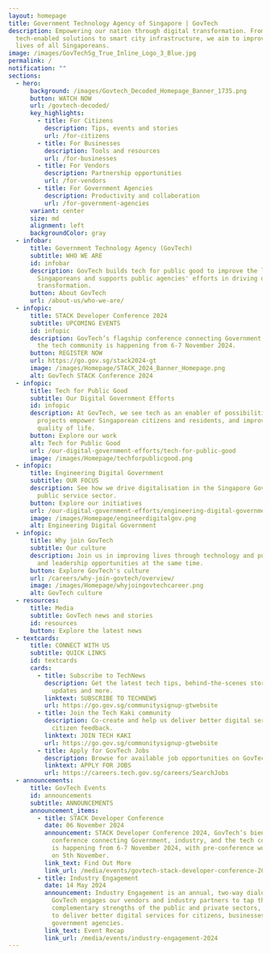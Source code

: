 ```yaml
---
layout: homepage
title: Government Technology Agency of Singapore | GovTech
description: Empowering our nation through digital transformation. From
  tech-enabled solutions to smart city infrastructure, we aim to improve the
  lives of all Singaporeans.
image: /images/GovTechSg_True_Inline_Logo_3_Blue.jpg
permalink: /
notification: ""
sections:
  - hero:
      background: /images/Govtech_Decoded_Homepage_Banner_1735.png
      button: WATCH NOW
      url: /govtech-decoded/
      key_highlights:
        - title: For Citizens
          description: Tips, events and stories
          url: /for-citizens
        - title: For Businesses
          description: Tools and resources
          url: /for-businesses
        - title: For Vendors
          description: Partnership opportunities
          url: /for-vendors
        - title: For Government Agencies
          description: Productivity and collaboration
          url: /for-government-agencies
      variant: center
      size: md
      alignment: left
      backgroundColor: gray
  - infobar:
      title: Government Technology Agency (GovTech)
      subtitle: WHO WE ARE
      id: infobar
      description: GovTech builds tech for public good to improve the lives of
        Singaporeans and supports public agencies' efforts in driving digital
        transformation.
      button: About GovTech
      url: /about-us/who-we-are/
  - infopic:
      title: STACK Developer Conference 2024
      subtitle: UPCOMING EVENTS
      id: infopic
      description: GovTech’s flagship conference connecting Government, industry, and
        the tech community is happening from 6-7 November 2024.
      button: REGISTER NOW
      url: https://go.gov.sg/stack2024-gt
      image: /images/Homepage/STACK_2024_Banner_Homepage.png
      alt: GovTech STACK Conference 2024
  - infopic:
      title: Tech for Public Good
      subtitle: Our Digital Government Efforts
      id: infopic
      description: At GovTech, we see tech as an enabler of possibilities. Our
        projects empower Singaporean citizens and residents, and improve their
        quality of life.
      button: Explore our work
      alt: Tech for Public Good
      url: /our-digital-government-efforts/tech-for-public-good
      image: /images/Homepage/techforpublicgood.png
  - infopic:
      title: Engineering Digital Government
      subtitle: OUR FOCUS
      description: See how we drive digitalisation in the Singapore Government and the
        public service sector.
      button: Explore our initiatives
      url: /our-digital-government-efforts/engineering-digital-government/
      image: /images/Homepage/engineerdigitalgov.png
      alt: Engineering Digital Government
  - infopic:
      title: Why join GovTech
      subtitle: Our culture
      description: Join us in improving lives through technology and pursuing learning
        and leadership opportunities at the same time.
      button: Explore GovTech's culture
      url: /careers/why-join-govtech/overview/
      image: /images/Homepage/whyjoingovtechcareer.png
      alt: GovTech culture
  - resources:
      title: Media
      subtitle: GovTech news and stories
      id: resources
      button: Explore the latest news
  - textcards:
      title: CONNECT WITH US
      subtitle: QUICK LINKS
      id: textcards
      cards:
        - title: Subscribe to TechNews
          description: Get the latest tech tips, behind-the-scenes stories, GovTech
            updates and more.
          linktext: SUBSCRIBE TO TECHNEWS
          url: https://go.gov.sg/communitysignup-gtwebsite
        - title: Join the Tech Kaki community
          description: Co-create and help us deliver better digital services through
            citizen feedback.
          linktext: JOIN TECH KAKI
          url: https://go.gov.sg/communitysignup-gtwebsite
        - title: Apply for GovTech Jobs
          description: Browse for available job opportunities on GovTech's career portal.
          linktext: APPLY FOR JOBS
          url: https://careers.tech.gov.sg/careers/SearchJobs
  - announcements:
      title: GovTech Events
      id: announcements
      subtitle: ANNOUNCEMENTS
      announcement_items:
        - title: STACK Developer Conference
          date: 06 November 2024
          announcement: STACK Developer Conference 2024, GovTech’s biennial flagship
            conference connecting Government, industry, and the tech community
            is happening from 6-7 November 2024, with pre-conference workshops
            on 5th November.
          link_text: Find Out More
          link_url: /media/events/govtech-stack-developer-conference-2024/
        - title: Industry Engagement
          date: 14 May 2024
          announcement: Industry Engagement is an annual, two-way dialogue session where
            GovTech engages our vendors and industry partners to tap the
            complementary strengths of the public and private sectors, in order
            to deliver better digital services for citizens, businesses, and
            government agencies.
          link_text: Event Recap
          link_url: /media/events/industry-engagement-2024
---
```

